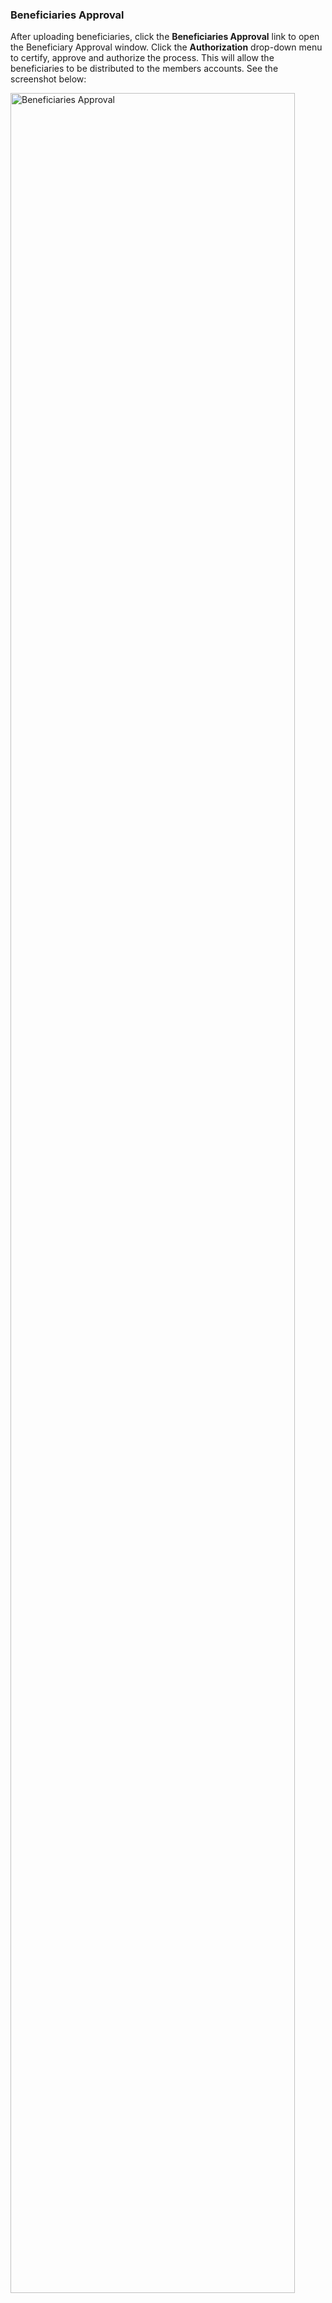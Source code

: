 ### Beneficiaries Approval

After uploading beneficiaries, click the **Beneficiaries Approval** link to open the Beneficiary Approval window. Click the **Authorization** drop-down menu to certify, approve and authorize the process. This will allow the beneficiaries to be distributed to the members accounts. See the screenshot below:

<img  alt="Beneficiaries Approval" width="95%" height="auto"  class="center"  src="![Image from alias](~@alias/img/media3/beneficiaryapproval.png)"> 

